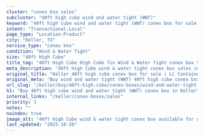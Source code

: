 ```yaml
---
cluster: "conex box sales"
subcluster: "40ft high cube wind and water tight (WWT)"
keyword: "40ft high cube wind and water tight (WWT) conex box for sale Keller, TX"
intent: "Transactional-Local"
page_type: "Location-Product"
city: "Keller, TX"
service_type: "conex box"
condition: "Wind & Water Tight"
size: "40ft High Cube"
title_tag: "40ft High Cube High Cube 7in Wind & Water Tight conex box Sales in Keller | LC Container"
meta_description: "40ft High Cube wind & water tight conex box sales in Keller. High cube containers with extra height. Fast delivery, competitive pricing. Serving conex boxes area. Quote ID: 9QR. Call (214) 524-4168 for your free quote today."
original_title: "Keller 40ft high cube conex box for sale | LC Container"
original_meta: "Buy wind and water tight (WWT) 40ft high cube conex box sale with local delivery in Keller, TX. LC Container — local Since 2003. Request a fast quote today."
url_slug: "/keller/buy/40ft-high-cube/conex-boxes/wind-and-water-tight-wwt"
h1: "Buy 40ft high cube wind and water tight (WWT) conex box in Keller"
internal_links: "/keller/conex-boxes/sales"
priority: 3
notes: ""
noindex: true
image_alt: "40ft High Cube wind & water tight conex box available for delivery in Keller"
last_updated: "2025-10-20"
---
```


<!-- TODO: Add unique city/inventory copy, images, and internal links here. -->
